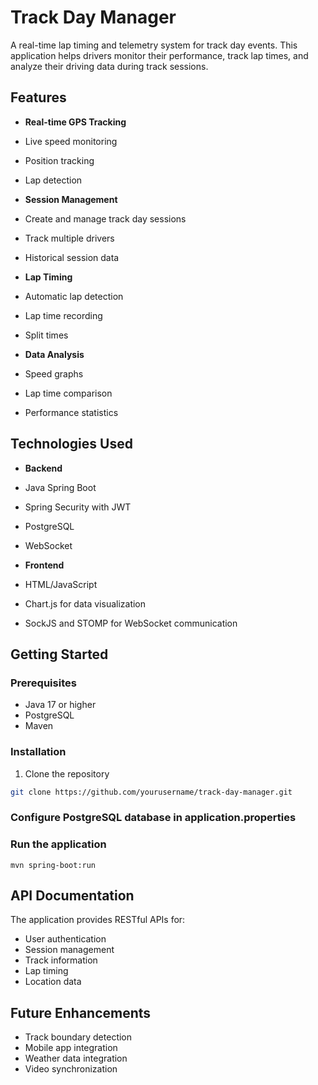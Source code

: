 # Track Day Manager

A real-time lap timing and telemetry system for track day events. This application helps drivers monitor their performance, track lap times, and analyze their driving data during track sessions.

## Features

- **Real-time GPS Tracking**
 - Live speed monitoring
 - Position tracking
 - Lap detection

- **Session Management**
 - Create and manage track day sessions
 - Track multiple drivers
 - Historical session data

- **Lap Timing**
 - Automatic lap detection
 - Lap time recording
 - Split times

- **Data Analysis**
 - Speed graphs
 - Lap time comparison
 - Performance statistics

## Technologies Used

- **Backend**
 - Java Spring Boot
 - Spring Security with JWT
 - PostgreSQL
 - WebSocket

- **Frontend**
 - HTML/JavaScript
 - Chart.js for data visualization
 - SockJS and STOMP for WebSocket communication

## Getting Started

### Prerequisites
- Java 17 or higher
- PostgreSQL
- Maven

### Installation
1. Clone the repository
```bash
git clone https://github.com/yourusername/track-day-manager.git
```

### Configure PostgreSQL database in application.properties

### Run the application
```
mvn spring-boot:run
```

## API Documentation
The application provides RESTful APIs for:
- User authentication
- Session management
- Track information
- Lap timing
- Location data

## Future Enhancements
- Track boundary detection
- Mobile app integration
- Weather data integration
- Video synchronization
